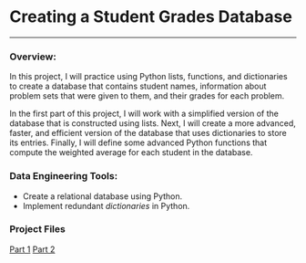 # Creating a Student Grades Database
---
### Overview:
In this project, I will practice using Python lists, functions, and dictionaries to create a database that contains student names, information about problem sets that were given to them, and their grades for each problem.

In the first part of this project, I will work with a simplified version of the database that is constructed using lists. Next, I will create a more advanced, faster, and efficient version of the database that uses dictionaries to store its entries. Finally, I will define some advanced Python functions that compute the weighted average for each student in the database.

### Data Engineering Tools:
- Create a relational database using Python.
- Implement redundant *dictionaries* in Python.

### Project Files
[Part 1](Part_1/Project15.2.ipynb)
[Part 2](Part_2/Project15_3_2.ipynb)